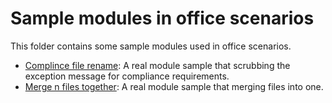 # Sample modules in office scenarios

This folder contains some sample modules used in office scenarios.

* [Complince file rename](compliant-file-rename): A real module sample that scrubbing the exception message for compliance requirements.
* [Merge n files together](merge-n-files-together): A real module sample that merging files into one.

